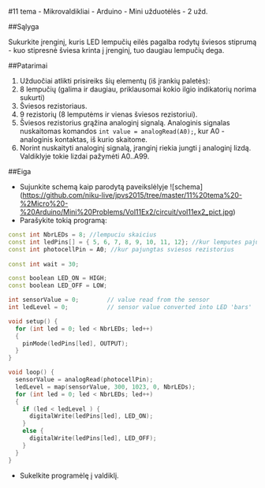 ﻿#11 tema - Mikrovaldikliai - Arduino - Mini užduotėlės - 2 užd.

##Sąlyga

Sukurkite įrenginį, kuris LED lempučių eilės pagalba rodytų šviesos stiprumą - kuo stipresnė šviesa krinta į įrenginį, tuo daugiau lempučių dega.

##Patarimai

1. Užduočiai atlikti prisireiks šių elementų (iš įrankių paletės):
  1. 8 lempučių (galima ir daugiau, priklausomai kokio ilgio indikatorių norima sukurti)
  2. Šviesos rezistoriaus.  
  3. 9 rezistorių (8 lemputėms ir vienas šviesos rezistoriui).
2. Šviesos rezistorius grąžina analoginį signalą. Analoginis signalas nuskaitomas komandos `int value = analogRead(A0);`, kur A0 - analoginis kontaktas, iš kurio skaitome.
3. Norint nuskaityti analoginį signalą, įranginį riekia jungti į analoginį lizdą. Valdiklyje tokie lizdai pažymėti A0..A99.

##Eiga

- Sujunkite schemą kaip parodytą paveikslėlyje 
![schema] (https://github.com/niku-live/jpvs2015/tree/master/11%20tema%20-%2Micro%20-%20Arduino/Mini%20Problems/Vol11Ex2/circuit/vol11ex2_pict.jpg)
- Parašykite tokią programą:
```cpp
const int NbrLEDs = 8; //lempuciu skaicius
const int ledPins[] = { 5, 6, 7, 8, 9, 10, 11, 12}; //kur lemputes pajungtos
const int photocellPin = A0; //kur pajungtas sviesos rezistorius
                             
const int wait = 30;

const boolean LED_ON = HIGH;
const boolean LED_OFF = LOW;

int sensorValue = 0;        // value read from the sensor
int ledLevel = 0;           // sensor value converted into LED 'bars'

void setup() {
  for (int led = 0; led < NbrLEDs; led++)
  {
    pinMode(ledPins[led], OUTPUT);
  }
}

void loop() {
  sensorValue = analogRead(photocellPin);
  ledLevel = map(sensorValue, 300, 1023, 0, NbrLEDs);
  for (int led = 0; led < NbrLEDs; led++)
  {
    if (led < ledLevel ) {
      digitalWrite(ledPins[led], LED_ON);  
    }
    else {
      digitalWrite(ledPins[led], LED_OFF);                                            
    }
  }
}
```
- Sukelkite programėlę į valdiklį.
